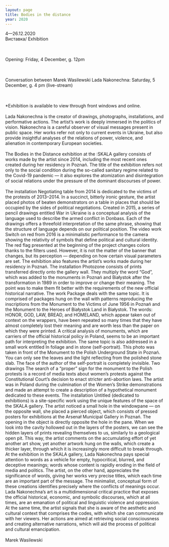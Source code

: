 ```yaml
---
layout: page
title: Bodies in the distance
year: 2020
---
```



4—26.12.2020 <br>
Виставка/ Exhibition

<br><br>
Opening: Friday, 4 December, g. 12pm 

<br><br>
Conversation between Marek Wasilewski Lada Nakonechna: Saturday, 5 December, g. 4 pm (live-stream)

<br><br>
*Exhibition is available to view through front windows and online.
<br><br>
Lada Nakonechna is the creator of drawings, photographs, installations, and performative actions. The artist’s work is deeply immersed in the politics of vision. Nakonechna is a careful observer of visual messages present in public space. Her works refer not only to current events in Ukraine, but also provide insightful analyses of the relations of power, violence, and alienation in contemporary European societies.
<br><br>
The Bodies in the Distance exhibition at the :SKALA gallery consists of works made by the artist since 2014, including the most recent ones created during her residency in Poznań. The title of the exhibition refers not only to the social condition during the so-called sanitary regime related to the Covid-19 pandemic — it also explores the atomization and disintegration of social relations under the pressure of the dominant discourses of power.
<br><br>
The installation Negotiating table from 2014 is dedicated to the victims of the protests of 2013–2014. In a succinct, bitterly ironic gesture, the artist placed photos of beaten demonstrators on a table in places that should be occupied by the sides of political negotiations. Created in 2015, a series of pencil drawings entitled War in Ukraine is a conceptual analysis of the language used to describe the armed conflict in Donbass. Each of the drawings offers a threefold interpretation of the same phrase, showing that the structure of language depends on our political position. The video work Switch on red from 2016 is a minimalistic performance to the camera showing the relativity of symbols that define political and cultural identity. The red flag presented at the beginning of the project changes colors thanks to the filters used. However, it is not the matter of the banner that changes, but its perception — depending on how certain visual parameters are set.
The exhibition also features the artist’s works made during her residency in Poznań. The installation  Photozone consists of prints transferred directly onto the gallery wall. They multiply the word “God”, which was added to the monuments in Poznań and Białystok after the transformation in 1989 in order to improve or change their meaning. The point was to make them fit better with the requirements of the new official historical narrative. The work Package deals with the same topic. It is comprised of packages hung on the wall with patterns reproducing the inscriptions from the Monument to the Victims of June 1956 in Poznań and the Monument to the Heroes of Białystok Land in Białystok. The words: HONOR, GOD, LAW, BREAD, and HOMELAND, which appear taken out of context on the wrappers, have been repeated so many times that they have almost completely lost their meaning and are worth less than the paper on which they were printed. A critical analysis of monuments, which are carriers of the official historical policy in Poland, seems to be an important path for interpreting the exhibition. The same topic is also addressed in a small work entitled In foliage and in stone (self-portrait). This photo was taken in front of the Monument to the Polish Underground State in Poznań. You can only see the leaves and the light reflecting from the polished stone slab. The face of the author of the self-portrait is completely invisible. Two drawings The search of a “proper” sign for the monument to the Polish protests is a record of media texts about women’s protests against the Constitutional Court’s decision to enact stricter anti-abortion laws. The artist was in Poland during the culmination of the Women’s Strike demonstrations and made an attempt to create a description of a hypothetical monument dedicated to these events. The installation Untitled (dedicated to exhibitions) is a site-specific work using the unique features of the space of the SKALA gallery. The artist noticed a small hole in the windowpane — on the opposite wall, she placed a pierced object, which consists of pressed posters for exhibitions at the Arsenał Municipal Gallery in Poznań. The opening in the object is directly opposite the hole in the pane. When we look into the cavity hollowed out in the layers of the posters, we can see the hidden layers of prints revealing themselves to us, similarly to a geological open pit. This way, the artist comments on the accumulating effort of yet another art show, yet another artwork hung on the walls, which create a thicker layer, through which it is increasingly more difficult to break through.
At the exhibition in the SKALA gallery, Lada Nakonechna pays special attention to words as a vehicle for empty, hypocritical, blurred, and deceptive meanings; words whose content is rapidly eroding in the field of media and politics. The artist, on the other hand, appreciates the significance of words, giving her works very precise titles, which each time are an important part of the message.
The minimalist, conceptual form of these creations identifies precisely where the conflicts of meanings occur. Lada Nakonechna’s art is a multidimensional critical practice that exposes the official historical, economic, and symbolic discourses, which at all times, are an emanation of political and linguistic violence and oppression.
At the same time, the artist signals that she is aware of the aesthetic and cultural context that comprises the codes, with which she can communicate with her viewers. Her actions are aimed at retrieving social consciousness and creating alternative narrations, which will aid the process of political and cultural emancipation.
<br><br>
Marek Wasilewski